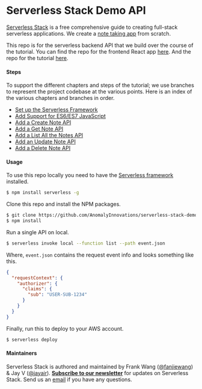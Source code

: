 # Serverless Stack Demo API

[Serverless Stack](http://serverless-stack.com) is a free comprehensive guide to creating full-stack serverless applications. We create a [note taking app](http://demo.serverless-stack.com) from scratch.

This repo is for the serverless backend API that we build over the course of the tutorial. You can find the repo for the frontend React app [here](https://github.com/AnomalyInnovations/serverless-stack-demo-client). And the repo for the tutorial [here](https://github.com/AnomalyInnovations/serverless-stack-com).

#### Steps

To support the different chapters and steps of the tutorial; we use branches to represent the project codebase at the various points. Here is an index of the various chapters and branches in order.

- [Set up the Serverless Framework](../../tree/setup-the-serverless-framework)
- [Add Support for ES6/ES7 JavaScript](../../tree/add-support-for-es6-es7-javascript)
- [Add a Create Note API](../../tree/add-a-create-note-api)
- [Add a Get Note API](../../tree/add-a-get-note-api)
- [Add a List All the Notes API](../../tree/add-a-list-all-the-notes-api)
- [Add an Update Note API](../../tree/add-an-update-note-api)
- [Add a Delete Note API](../../tree/add-a-delete-note-api)

#### Usage

To use this repo locally you need to have the [Serverless framework](https://serverless.com) installed. 

``` bash
$ npm install serverless -g
```

Clone this repo and install the NPM packages.

``` bash
$ git clone https://github.com/AnomalyInnovations/serverless-stack-demo-api
$ npm install
```

Run a single API on local.

``` bash
$ serverless invoke local --function list --path event.json
```

Where, `event.json` contains the request event info and looks something like this.

``` json
{
  "requestContext": {
    "authorizer": {
      "claims": {
        "sub": "USER-SUB-1234"
      }
    }
  }
}
```

Finally, run this to deploy to your AWS account.

``` bash
$ serverless deploy
```

#### Maintainers

Serverless Stack is authored and maintained by Frank Wang ([@fanjiewang](https://twitter.com/fanjiewang)) & Jay V ([@jayair](https://twitter.com/jayair)). [**Subscribe to our newsletter**](http://eepurl.com/cEaBlf) for updates on Serverless Stack. Send us an [email][Email] if you have any questions.

[Email]: mailto:contact@anoma.ly
